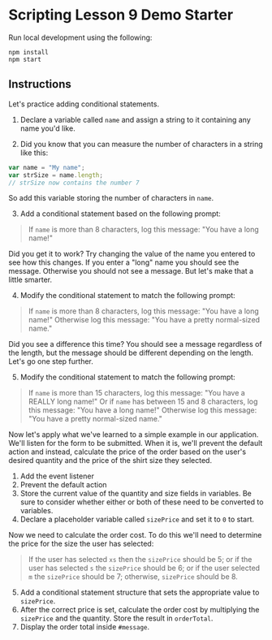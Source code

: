 # Scripting Lesson 9 Demo Starter

Run local development using the following:

```
npm install
npm start
```

## Instructions

Let's practice adding conditional statements.

1. Declare a variable called `name` and assign a string to it containing any name you'd like.

2. Did you know that you can measure the number of characters in a string like this:

  ```js
  var name = "My name";
  var strSize = name.length;
  // strSize now contains the number 7
  ```
  
  So add this variable storing the number of characters in `name`.

3. Add a conditional statement based on the following prompt: 

> If `name` is more than 8 characters, log this message: "You have a long name!"

Did you get it to work? Try changing the value of the name you entered to see how this changes. If you enter a "long" name you should see the message. Otherwise you should not see a message. But let's make that a little smarter.

4. Modify the conditional statement to match the following prompt:

> If `name` is more than 8 characters, log this message: "You have a long name!" Otherwise log this message: "You have a pretty normal-sized name."

Did you see a difference this time? You should see a message regardless of the length, but the message should be different depending on the length. Let's go one step further.

5. Modify the conditional statement to match the following prompt:

> If `name` is more than 15 characters, log this message: "You have a REALLY long name!" Or if `name` has between 15 and 8 characters, log this message: "You have a long name!" Otherwise log this message: "You have a pretty normal-sized name."

Now let's apply what we've learned to a simple example in our application. We'll listen for the form to be submitted. When it is, we'll prevent the default action and instead, calculate the price of the order based on the user's desired quantity and the price of the shirt size they selected. 

1. Add the event listener
2. Prevent the default action 
3. Store the current value of the quantity and size fields in variables. Be sure to consider whether either or both of these need to be converted to variables.
4. Declare a placeholder variable called `sizePrice` and set it to `0` to start.

Now we need to calculate the order cost. To do this we'll need to determine the price for the size the user has selected:

> If the user has selected `xs` then the `sizePrice` should be 5; or if the user has selected `s` the `sizePrice` should be 6; or if the user selected `m` the `sizePrice` should be 7; otherwise, `sizePrice` should be 8.

5. Add a conditional statement structure that sets the appropriate value to `sizePrice`. 
6. After the correct price is set, calculate the order cost by multiplying the `sizePrice` and the quantity. Store the result in `orderTotal`.
7. Display the order total inside `#message`.

